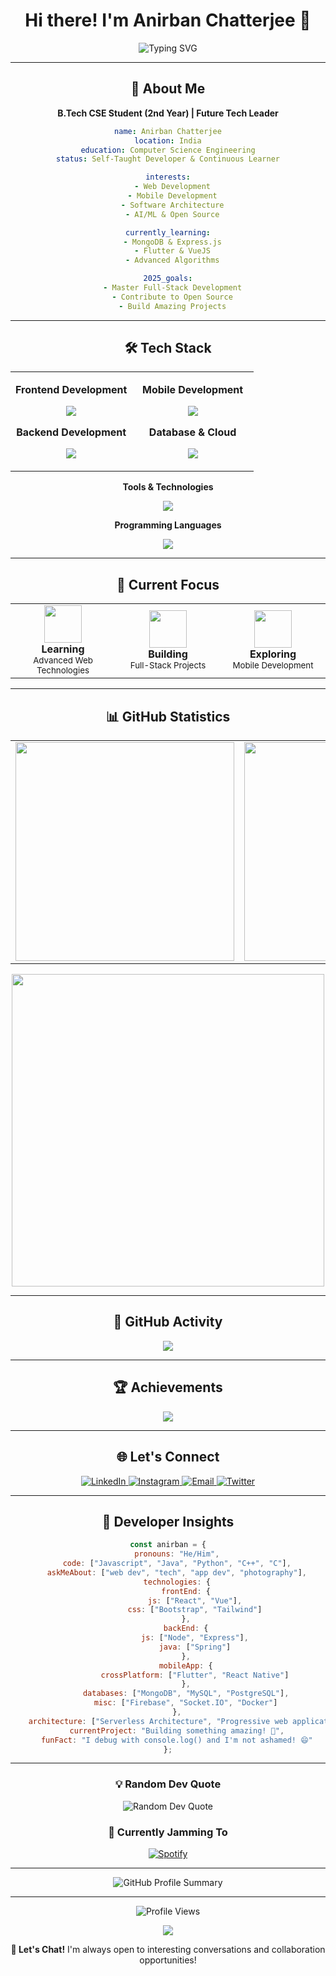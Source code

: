 <div align="center">

# Hi there! I'm Anirban Chatterjee 👋

<img src="https://readme-typing-svg.herokuapp.com?font=Fira+Code&size=18&duration=2800&pause=2000&color=A9FEF7&center=true&vCenter=true&width=500&lines=B.Tech+CSE+Student+%26+Developer;Passionate+Full-Stack+Developer;Always+Learning%2C+Always+Growing+%F0%9F%8C%B1;Building+the+Future+One+Line+at+a+Time!" alt="Typing SVG" />

---

## 🎯 About Me

**B.Tech CSE Student (2nd Year) | Future Tech Leader**

```yaml
name: Anirban Chatterjee
location: India
education: Computer Science Engineering
status: Self-Taught Developer & Continuous Learner

interests:
  - Web Development
  - Mobile Development
  - Software Architecture
  - AI/ML & Open Source

currently_learning:
  - MongoDB & Express.js
  - Flutter & VueJS
  - Advanced Algorithms

2025_goals:
  - Master Full-Stack Development
  - Contribute to Open Source
  - Build Amazing Projects
```

---

## 🛠️ Tech Stack

<table>
<tr>
<td align="center" width="50%">

**Frontend Development**
<p>
<img src="https://skillicons.dev/icons?i=html,css,js,react,vue,bootstrap,tailwind" />
</p>

**Backend Development**
<p>
<img src="https://skillicons.dev/icons?i=nodejs,express,java,spring,python,php" />
</p>

</td>
<td align="center" width="50%">

**Mobile Development**
<p>
<img src="https://skillicons.dev/icons?i=flutter,dart,kotlin,android,react" />
</p>

**Database & Cloud**
<p>
<img src="https://skillicons.dev/icons?i=mongodb,mysql,postgresql,firebase,gcp,aws" />
</p>

</td>
</tr>
</table>

**Tools & Technologies**
<p align="center">
<img src="https://skillicons.dev/icons?i=git,github,vscode,docker,linux,figma,photoshop,illustrator" />
</p>

**Programming Languages**
<p align="center">
<img src="https://skillicons.dev/icons?i=js,java,cpp,c,python,dart,php" />
</p>

---

## 🚀 Current Focus

<table align="center">
<tr>
<td align="center" width="33%">
<img src="https://media.giphy.com/media/WUlplcMpOCEmTGBtBW/giphy.gif" width="60">
<br><strong>Learning</strong><br><small>Advanced Web Technologies</small>
</td>
<td align="center" width="33%">
<img src="https://media.giphy.com/media/du3J3cXyzhj75IOgvA/giphy.gif" width="60">
<br><strong>Building</strong><br><small>Full-Stack Projects</small>
</td>
<td align="center" width="33%">
<img src="https://media.giphy.com/media/kH1DBkPNyZPOk0BxrM/giphy.gif" width="60">
<br><strong>Exploring</strong><br><small>Mobile Development</small>
</td>
</tr>
</table>

---

## 📊 GitHub Statistics

<table align="center">
<tr>
<td align="center">
<img width="350" src="https://github-readme-stats.vercel.app/api?username=anirban4ru&show_icons=true&theme=vision-friendly-dark&bg_color=0d1117&hide_border=true&icon_color=F8D866&title_color=F8D866&text_color=c9d1d9" />
</td>
<td align="center">
<img width="350" src="https://github-readme-streak-stats.herokuapp.com/?user=anirban4ru&theme=vision-friendly-dark&background=0d1117&hide_border=true&ring=F8D866&fire=F8D866&currStreakLabel=F8D866" />
</td>
</tr>
</table>

<p align="center">
<img width="500" src="https://github-readme-stats.vercel.app/api/top-langs/?username=anirban4ru&layout=compact&theme=vision-friendly-dark&bg_color=0d1117&hide_border=true&title_color=F8D866&text_color=c9d1d9" />
</p>

---

## 🎨 GitHub Activity

<p align="center">
<img src="https://github-readme-activity-graph.vercel.app/graph?username=anirban4ru&bg_color=0d1117&color=F8D866&line=F8D866&point=FFFFFF&hide_border=true" />
</p>

---

## 🏆 Achievements

<p align="center">
<img src="https://github-profile-trophy.vercel.app/?username=anirban4ru&theme=discord&no-frame=true&no-bg=false&margin-w=4&row=1" />
</p>

---

## 🌐 Let's Connect

<p align="center">
<a href="https://www.linkedin.com/in/anirban-chatterjee-36476430b">
<img src="https://img.shields.io/badge/LinkedIn-0077B5?style=for-the-badge&logo=linkedin&logoColor=white" alt="LinkedIn"/>
</a>
<a href="https://www.instagram.com/anirbannn_fr">
<img src="https://img.shields.io/badge/Instagram-E4405F?style=for-the-badge&logo=instagram&logoColor=white" alt="Instagram"/>
</a>
<a href="mailto:anirban4ru@gmail.com">
<img src="https://img.shields.io/badge/Email-D14836?style=for-the-badge&logo=gmail&logoColor=white" alt="Email"/>
</a>
<a href="https://twitter.com/anirban4ru">
<img src="https://img.shields.io/badge/Twitter-1DA1F2?style=for-the-badge&logo=twitter&logoColor=white" alt="Twitter"/>
</a>
</p>

---

## 💭 Developer Insights

```javascript
const anirban = {
    pronouns: "He/Him",
    code: ["Javascript", "Java", "Python", "C++", "C"],
    askMeAbout: ["web dev", "tech", "app dev", "photography"],
    technologies: {
        frontEnd: {
            js: ["React", "Vue"],
            css: ["Bootstrap", "Tailwind"]
        },
        backEnd: {
            js: ["Node", "Express"],
            java: ["Spring"]
        },
        mobileApp: {
            crossPlatform: ["Flutter", "React Native"]
        },
        databases: ["MongoDB", "MySQL", "PostgreSQL"],
        misc: ["Firebase", "Socket.IO", "Docker"]
    },
    architecture: ["Serverless Architecture", "Progressive web applications", "Single page applications"],
    currentProject: "Building something amazing! 🚀",
    funFact: "I debug with console.log() and I'm not ashamed! 😄"
};
```

---

<div align="center">

### 💡 Random Dev Quote
<img src="https://quotes-github-readme.vercel.app/api?type=horizontal&theme=dark" alt="Random Dev Quote"/>

### 🎵 Currently Jamming To
<a href="https://open.spotify.com/user/anirban4ru">
<img src="https://img.shields.io/badge/Spotify-1ED760?style=for-the-badge&logo=spotify&logoColor=white" alt="Spotify"/>
</a>

</div>

---

<div align="center">
<img src="https://github-profile-summary-cards.vercel.app/api/cards/profile-details?username=anirban4ru&theme=github_dark" alt="GitHub Profile Summary"/>
</div>

---

<p align="center">
<img src="https://komarev.com/ghpvc/?username=anirban4ru&label=Profile%20views&color=0e75b6&style=flat" alt="Profile Views"/>
</p>

<p align="center">
<img src="https://capsule-render.vercel.app/api?type=waving&color=gradient&height=100&section=footer&text=Thanks%20for%20visiting!&fontSize=30&fontAlignY=65"/>
</p>

**💬 Let's Chat!** I'm always open to interesting conversations and collaboration opportunities!

</div>
